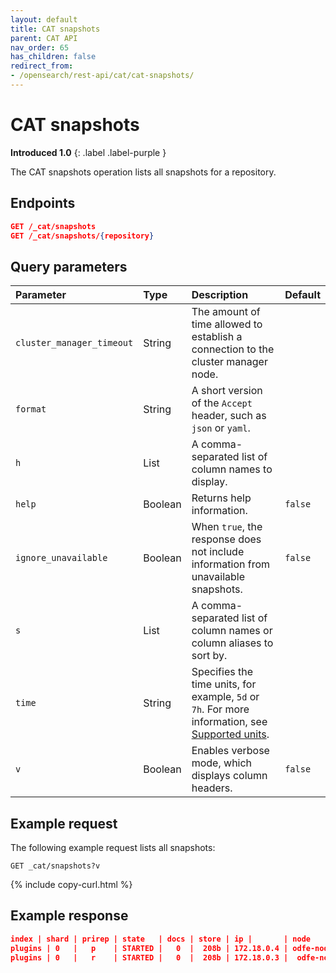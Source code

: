 ```yaml
---
layout: default
title: CAT snapshots
parent: CAT API
nav_order: 65
has_children: false
redirect_from:
- /opensearch/rest-api/cat/cat-snapshots/
---
```


# CAT snapshots
**Introduced 1.0**
{: .label .label-purple }

The CAT snapshots operation lists all snapshots for a repository.


<!-- spec_insert_start
api: cat.snapshots
component: endpoints
-->
## Endpoints

```json
GET /_cat/snapshots
GET /_cat/snapshots/{repository}
```
<!-- spec_insert_end -->


<!-- spec_insert_start
api: cat.snapshots
component: query_parameters
columns: Parameter,Type,Description,Default
include_deprecated: false
-->
## Query parameters


Parameter | Type | Description | Default
:--- | :--- | :--- | :---
`cluster_manager_timeout` | String | The amount of time allowed to establish a connection to the cluster manager node. | 
`format` | String | A short version of the `Accept` header, such as `json` or `yaml`. | 
`h` | List | A comma-separated list of column names to display. | 
`help` | Boolean | Returns help information. | `false`
`ignore_unavailable` | Boolean | When `true`, the response does not include information from unavailable snapshots. | `false`
`s` | List | A comma-separated list of column names or column aliases to sort by. | 
`time` | String | Specifies the time units, for example, `5d` or `7h`. For more information, see [Supported units](https://opensearch.org/docs/latest/api-reference/units/). | 
`v` | Boolean | Enables verbose mode, which displays column headers. | `false`
<!-- spec_insert_end -->

## Example request

The following example request lists all snapshots:

```
GET _cat/snapshots?v
```
{% include copy-curl.html %}


## Example response

```json
index | shard | prirep | state   | docs | store | ip |       | node
plugins | 0   |   p    | STARTED |   0  |  208b | 172.18.0.4 | odfe-node1
plugins | 0   |   r    | STARTED |   0  |  208b | 172.18.0.3 |  odfe-node2          
```
